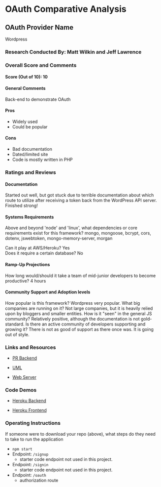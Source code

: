 # OAuth Comparative Analysis

## OAuth Provider Name

Wordpress

### Research Conducted By: Matt Wilkin and Jeff Lawrence

### Overall Score and Comments
#### Score (Out of 10): 10
#### General Comments

Back-end to demonstrate OAuth


#### Pros
* Widely used
* Could be popular

#### Cons
* Bad documentation
* Dated/limited site
* Code is mostly written in PHP

### Ratings and Reviews
#### Documentation
Started out well, but got stuck due to terrible documentation about which route to utilize after receiving a token back from the WordPress API server. Finished strong!

#### Systems Requirements
Above and beyond 'node' and 'linux', what dependencies or core requirements exist for this framework? mongo, mongoose, bcrypt, cors, dotenv, jswebtoken, mongo-memory-server, morgan

Can it play at AWS/Heroku? Yes  
Does it require a certain database? No

#### Ramp-Up Projections
How long would/should it take a team of mid-junior developers to become productive? 4 hours

#### Community Support and Adoption levels
How popular is this framework? Wordpress very popular. 
What big companies are running on it? Not large companies, but it is heavily relied upon by bloggers and smaller entities.
How is it "seen" in the general JS community?
Relatively positive, although the documentation is not gold-standard.
Is there an active community of developers supporting and growing it? There is not as good of support as there once was. It is going out of style.


### Links and Resources

* [PR Backend](https://github.com/mwilkin-401-advanced-javascript/lab-12/pull/1)

* [UML](./assets/lab12_UML.jpg)

* [Web Server](https://github.com/mwilkin-401-advanced-javascript/web-server)



### Code Demos

* [Heroku Backend](https://whispering-wildwood-76210.herokuapp.com/)

* [Heroku Frontend](https://murmuring-ravine-83820.herokuapp.com/)


### Operating Instructions
If someone were to download your repo (above), what steps do they need to take to run the application
* `npm start`
* Endpoint: `/signup`
  * starter code endpoint not used in this project.
* Endpoint: `/signin`
  * starter code endpoint not used in this project.
* Endpoint: `/oauth`
  * authorization route

